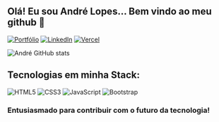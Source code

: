 ## Olá! Eu sou André Lopes... Bem vindo ao meu github 👋

[![Portfólio](https://img.shields.io/website?label=Portfólio&style=for-the-badge&url=https://portfolio-andre-lopes.vercel.app/)](https://portfolio-andre-lopes.vercel.app/)
[![LinkedIn](https://img.shields.io/badge/LinkedIn-0077B5?style=for-the-badge&logo=linkedin&logoColor=white)](https://www.linkedin.com/in/andr%C3%A9-peixoto-lopes/)
[![Vercel](https://img.shields.io/badge/Vercel-000000?style=for-the-badge&logo=vercel&logoColor=white)](https://vercel.com/new/andre-peixoto-lopes-projects)

![André GitHub stats](https://github-readme-stats.vercel.app/api?username=Andre-peixoto-lopes&show_icons=true&theme=dracula)


## Tecnologias em minha Stack:
<div style= "display: inline-block"> 
    <img alt="HTML5" src="https://img.shields.io/badge/HTML5-E34F26?style=for-the-badge&logo=html5&logoColor=white"/>
    <img alt="CSS3" src="https://img.shields.io/badge/CSS3-1572B6?style=for-the-badge&logo=css3&logoColor=white"/>
    <img alt="JavaScript" src="https://img.shields.io/badge/JavaScript-F7DF1E?style=for-the-badge&logo=javascript&logoColor=black"/>
    <img alt="Bootstrap" src="https://img.shields.io/badge/Bootstrap-563D7C?style=for-the-badge&logo=bootstrap&logoColor=white"/>
</div> <br/>

### Entusiasmado para contribuir com o futuro da tecnologia!
